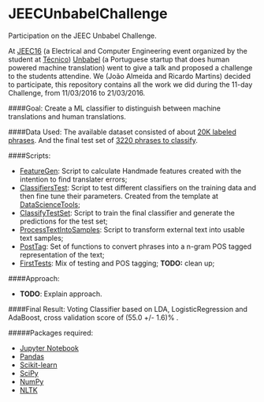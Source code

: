 # JEECUnbabelChallenge
Participation on the JEEC Unbabel Challenge.

At [JEEC16](http://jeec.tecnico.pt/jeec16/) (a Electrical and Computer Engineering event organized by the student at [Técnico](http://tecnico.ulisboa.pt)) [Unbabel](https://unbabel.com/) (a Portuguese startup that does human powered machine translation) went to give a talk and proposed a challenge to the students attendine. We (João Almeida and Ricardo Martins) decided to participate, this repository contains all the work we did during the 11-day Challenge, from 11/03/2016 to 21/03/2016.

####Goal: 
Create a ML classifier to distinguish between machine translations and human translations.

####Data Used:
The available dataset consisted of about [20K labeled phrases](https://github.com/Joao-M-Almeida/JEECUnbabelChallenge/blob/master/Data/OficialData/training.txt). And the final test set of [3220 phrases to classify](https://github.com/Joao-M-Almeida/JEECUnbabelChallenge/blob/master/Data/OficialData/test_blind.txt).

####Scripts:

- [FeatureGen](https://github.com/Joao-M-Almeida/JEECUnbabelChallenge/blob/master/Scripts/FeatureGen.ipynb): Script to calculate Handmade features created with the intention to find translater errors;
- [ClassifiersTest](https://github.com/Joao-M-Almeida/JEECUnbabelChallenge/blob/master/Scripts/ClassifiersTest.ipynb): Script to test different classifiers on the training data and then fine tune their parameters. Created from the template at [DataScienceTools](https://github.com/Joao-M-Almeida/DataScienceTools);
- [ClassifyTestSet](https://github.com/Joao-M-Almeida/JEECUnbabelChallenge/blob/master/Scripts/ClassifyTestSet.ipynb): Script to train the final classifier and generate the predictions for the test set;
- [ProcessTextIntoSamples](https://github.com/Joao-M-Almeida/JEECUnbabelChallenge/blob/master/Scripts/ProcessTextIntoSamples.ipynb): Script to transform external text into usable text samples;
- [PostTag](https://github.com/Joao-M-Almeida/JEECUnbabelChallenge/blob/master/Scripts/post_tag.py): Set of functions to convert phrases into a n-gram POS tagged representation of the text;
- [FirstTests](https://github.com/Joao-M-Almeida/JEECUnbabelChallenge/blob/master/Scripts/First_tests.ipynb): Mix of testing and POS tagging; **TODO:** clean up;

####Approach:
- **TODO**: Explain approach.

####Final Result:
  Voting Classifier based on LDA, LogisticRegression and AdaBoost, cross validation score of (55.0 +/- 1.6)% .

#####Packages required:
- [Jupyter Notebook](http://jupyter.org/)
- [Pandas](http://pandas.pydata.org/)
- [Scikit-learn](http://scikit-learn.org/)
- [SciPy](http://www.scipy.org/)
- [NumPy](http://www.numpy.org/)
- [NLTK](http://www.nltk.org/)
